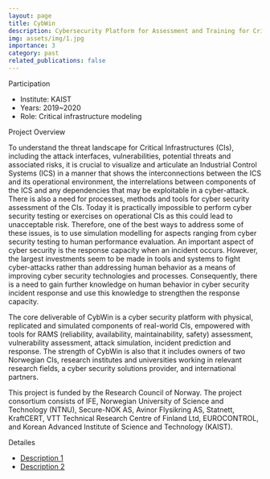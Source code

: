 ```yaml
---
layout: page
title: CybWin
description: Cybersecurity Platform for Assessment and Training for Critical Infrastructures – Legacy to Digital Twin
img: assets/img/1.jpg
importance: 3
category: past
related_publications: false
---
```


Participation
- Institute: KAIST
- Years: 2019~2020
- Role: Critical infrastructure modeling

Project Overview

To understand the threat landscape for Critical Infrastructures (CIs), including the attack interfaces, vulnerabilities, potential threats and associated risks, it is crucial to visualize and articulate an Industrial Control Systems (ICS) in a manner that shows the interconnections between the ICS and its operational environment, the interrelations between components of the ICS and any dependencies that may be exploitable in a cyber-attack. There is also a need for processes, methods and tools for cyber security assessment of the CIs. Today it is practically impossible to perform cyber security testing or exercises on operational CIs as this could lead to unacceptable risk. Therefore, one of the best ways to address some of these issues, is to use simulation modelling for aspects ranging from cyber security testing to human performance evaluation. An important aspect of cyber security is the response capacity when an incident occurs. However, the largest investments seem to be made in tools and systems to fight cyber-attacks rather than addressing human behavior as a means of improving cyber security technologies and processes. Consequently, there is a need to gain further knowledge on human behavior in cyber security incident response and use this knowledge to strengthen the response capacity.

The core deliverable of CybWin is a cyber security platform with physical, replicated and simulated components of real-world CIs, empowered with tools for RAMS (reliability, availability, maintainability, safety) assessment, vulnerability assessment, attack simulation, incident
prediction and response. The strength of CybWin is also that it includes owners of two Norwegian CIs, research institutes and universities working in relevant research fields, a cyber security solutions provider, and international partners.

This project is funded by the Research Council of Norway. The project consortium consists of IFE, Norwegian University of Science and Technology (NTNU), Secure-NOK AS, Avinor Flysikring AS, Statnett, KraftCERT, VTT Technical Research Centre of Finland Ltd, EUROCONTROL, and Korean Advanced Institute of Science and Technology (KAIST).

Detailes
- [Description 1](https://ife.no/en/project/cybwin-cybersecurity-platform-for-assessment-and-training-for-critical-infrastructures-legacy-to-digital-twin/)
- [Description 2](https://prosjektbanken.forskningsradet.no/en/project/FORISS/287808?Kilde=FORISS&distribution=Ar&chart=bar&calcType=funding&Sprak=no&sortBy=date&sortOrder=desc&resultCount=30&offset=0&Prosjektleder=John+Eidar+Simensen)